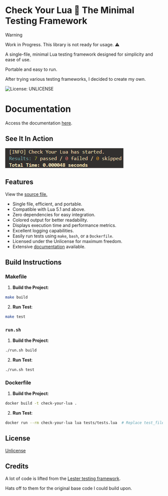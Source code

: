 # Check Your Lua 🔎 The Minimal Testing Framework

> [!WARNING]
> Work in Progress. This library is not ready for usage. ⚠️

A single-file, minimal Lua testing framework designed for simplicity and ease of use.

Portable and easy to run.

After trying various testing frameworks, I decided to create my own.

![License: UNLICENSE](https://img.shields.io/badge/License-UNLICENSE-blue.svg)

# Documentation

Access the documentation [here](https://sieep-coding.github.io/cyl-docs/).

## See It In Action

![](https://github.com/Sieep-Coding/Check-Your-Lua/blob/main/assets/simple.png)

## Features

View the [source file.](https://github.com/Sieep-Coding/Check-Your-Lua/blob/main/checkyour.lua)

- Single file, efficient, and portable.
- Compatible with Lua 5.1 and above.
- Zero dependencies for easy integration.
- Colored output for better readability.
- Displays execution time and performance metrics.
- Excellent logging capabilities.
- Easily run tests using `make`, `bash`, or a `Dockerfile`.
- Licensed under the Unlicense for maximum freedom.
- Extensive [documentation](https://sieep-coding.github.io/cyl-docs/) available.

## Build Instructions

### Makefile

1. **Build the Project**:
```bash
make build
```

2. **Run Test**:
 ```bash
make test
```

### `run.sh`
1. **Build the Project**:
```bash
./run.sh build
```

2. **Run Test**:
 ```bash
./run.sh test
```

### Dockerfile
1. **Build the Project**:
```bash
docker build -t check-your-lua .
```

2. **Run Test**:
 ```bash
docker run --rm check-your-lua lua tests/tests.lua  # Replace test_file.lua with your actual test file

```

## License

[Unlicense](https://github.com/Sieep-Coding/Check-Your-Lua/blob/main/LICENSE)

## Credits

A lot of code is lifted from the [Lester testing framework](https://github.com/edubart/lester).

Hats off to them for the original base code I could build upon.
